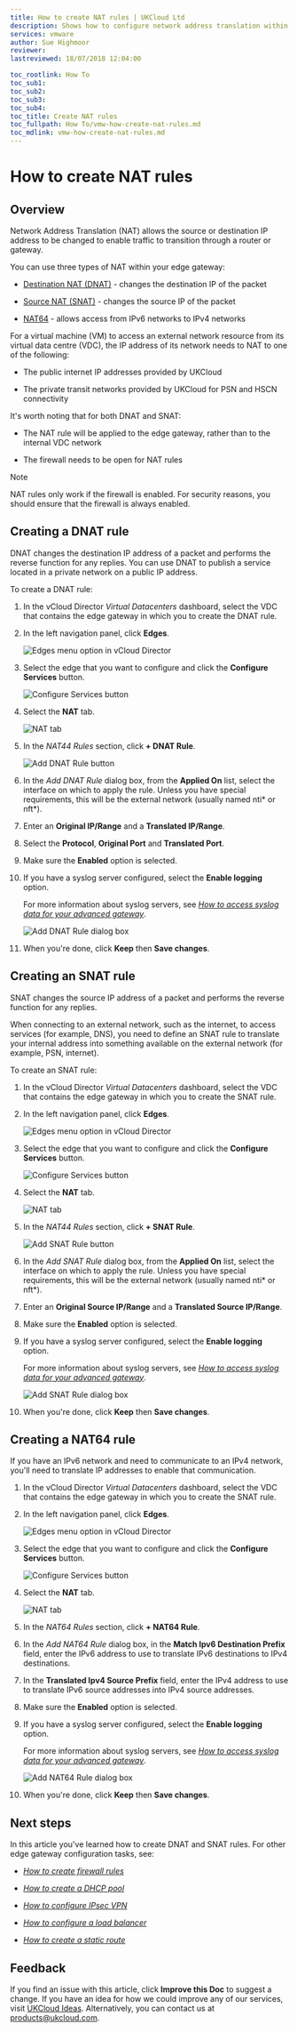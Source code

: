 ```yaml
---
title: How to create NAT rules | UKCloud Ltd
description: Shows how to configure network address translation within vCloud Director
services: vmware
author: Sue Highmoor
reviewer:
lastreviewed: 18/07/2018 12:04:00

toc_rootlink: How To
toc_sub1:
toc_sub2:
toc_sub3:
toc_sub4:
toc_title: Create NAT rules
toc_fullpath: How To/vmw-how-create-nat-rules.md
toc_mdlink: vmw-how-create-nat-rules.md
---
```


# How to create NAT rules

## Overview

Network Address Translation (NAT) allows the source or destination IP address to be changed to enable traffic to transition through a router or gateway.

You can use three types of NAT within your edge gateway:

- [Destination NAT (DNAT)](#creating-a-dnat-rule) - changes the destination IP of the packet

- [Source NAT (SNAT)](#creating-an-snat-rule) - changes the source IP of the packet

- [NAT64](#creating-a-nat64-rule) - allows access from IPv6 networks to IPv4 networks

For a virtual machine (VM) to access an external network resource from its virtual data centre (VDC), the IP address of its network needs to NAT to one of the following:

- The public internet IP addresses provided by UKCloud

- The private transit networks provided by UKCloud for PSN and HSCN connectivity

It's worth noting that for both DNAT and SNAT:

- The NAT rule will be applied to the edge gateway, rather than to the internal VDC network

- The firewall needs to be open for NAT rules

> [!NOTE]
> NAT rules only work if the firewall is enabled. For security reasons, you should ensure that the firewall is always enabled.

## Creating a DNAT rule

DNAT changes the destination IP address of a packet and performs the reverse function for any replies. You can use DNAT to publish a service located in a private network on a public IP address.

To create a DNAT rule:

1. In the vCloud Director *Virtual Datacenters* dashboard, select the VDC that contains the edge gateway in which you to create the DNAT rule.

2. In the left navigation panel, click **Edges**.

    ![Edges menu option in vCloud Director](images/vmw-vcd-mnu-edges.png)

3. Select the edge that you want to configure and click the **Configure Services** button.

    ![Configure Services button](images/vmw-vcd-edge-btn-config.png)

4. Select the **NAT** tab.

    ![NAT tab](images/vmw-vcd-edge-tab-nat.png)

5. In the *NAT44 Rules* section, click **+ DNAT Rule**.

    ![Add DNAT Rule button](images/vmw-vcd-btn-add-dnat.png)

6. In the *Add DNAT Rule* dialog box, from the **Applied On** list, select the interface on which to apply the rule. Unless you have special requirements, this will be the external network (usually named nti* or nft*).

7. Enter an **Original IP/Range** and a **Translated IP/Range**.

8. Select the **Protocol**, **Original Port** and **Translated Port**.

9. Make sure the **Enabled** option is selected.

10. If you have a syslog server configured, select the **Enable logging** option.

    For more information about syslog servers, see [*How to access syslog data for your advanced gateway*](vmw-how-access-syslog-data-adv.md).

    ![Add DNAT Rule dialog box](images/vmw-vcd-add-dnat-adv.png)

11. When you're done, click **Keep** then **Save changes**.

## Creating an SNAT rule

SNAT changes the source IP address of a packet and performs the reverse function for any replies.

When connecting to an external network, such as the internet, to access services (for example, DNS), you need to define an SNAT rule to translate your internal address into something available on the external network (for example, PSN, internet).

To create an SNAT rule:

1. In the vCloud Director *Virtual Datacenters* dashboard, select the VDC that contains the edge gateway in which you to create the SNAT rule.

2. In the left navigation panel, click **Edges**.

    ![Edges menu option in vCloud Director](images/vmw-vcd-mnu-edges.png)

3. Select the edge that you want to configure and click the **Configure Services** button.

    ![Configure Services button](images/vmw-vcd-edge-btn-config.png)

4. Select the **NAT** tab.

    ![NAT tab](images/vmw-vcd-edge-tab-nat.png)

5. In the *NAT44 Rules* section, click **+ SNAT Rule**.

    ![Add SNAT Rule button](images/vmw-vcd-btn-add-snat.png)

6. In the *Add SNAT Rule* dialog box, from the **Applied On** list, select the interface on which to apply the rule. Unless you have special requirements, this will be the external network (usually named nti* or nft*).

7. Enter an **Original Source IP/Range** and a **Translated Source IP/Range**.

8. Make sure the **Enabled** option is selected.

9. If you have a syslog server configured, select the **Enable logging** option.

    For more information about syslog servers, see [*How to access syslog data for your advanced gateway*](vmw-how-access-syslog-data-adv.md).

    ![Add SNAT Rule dialog box](images/vmw-vcd-add-snat-adv.png)

10. When you're done, click **Keep** then **Save changes**.

## Creating a NAT64 rule

If you have an IPv6 network and need to communicate to an IPv4 network, you'll need to translate IP addresses to enable that communication.

1. In the vCloud Director *Virtual Datacenters* dashboard, select the VDC that contains the edge gateway in which you to create the SNAT rule.

2. In the left navigation panel, click **Edges**.

    ![Edges menu option in vCloud Director](images/vmw-vcd-mnu-edges.png)

3. Select the edge that you want to configure and click the **Configure Services** button.

    ![Configure Services button](images/vmw-vcd-edge-btn-config.png)

4. Select the **NAT** tab.

    ![NAT tab](images/vmw-vcd-edge-tab-nat.png)

5. In the *NAT64 Rules* section, click **+ NAT64 Rule**.

6. In the *Add NAT64 Rule* dialog box, in the **Match Ipv6 Destination Prefix** field, enter the IPv6 address to use to translate IPv6 destinations to IPv4 destinations.

7. In the **Translated Ipv4 Source Prefix** field, enter the IPv4 address to use to translate IPv6 source addresses into IPv4 source addresses.

8. Make sure the **Enabled** option is selected.

9. If you have a syslog server configured, select the **Enable logging** option.

    For more information about syslog servers, see [*How to access syslog data for your advanced gateway*](vmw-how-access-syslog-data-adv.md).

    ![Add NAT64 Rule dialog box](images/vmw-vcd-add-nat64.png)

10. When you're done, click **Keep** then **Save changes**.

## Next steps

In this article you've learned how to create DNAT and SNAT rules. For other edge gateway configuration tasks, see:

- [*How to create firewall rules*](vmw-how-create-firewall-rules.md)

- [*How to create a DHCP pool*](vmw-how-create-dhcp-pool.md)

- [*How to configure IPsec VPN*](vmw-how-configure-ipsec-vpn.md)

- [*How to configure a load balancer*](vmw-how-configure-load-balancer.md)

- [*How to create a static route*](vmw-how-create-static-route.md)

## Feedback

If you find an issue with this article, click **Improve this Doc** to suggest a change. If you have an idea for how we could improve any of our services, visit [UKCloud Ideas](https://ideas.ukcloud.com). Alternatively, you can contact us at <products@ukcloud.com>.
